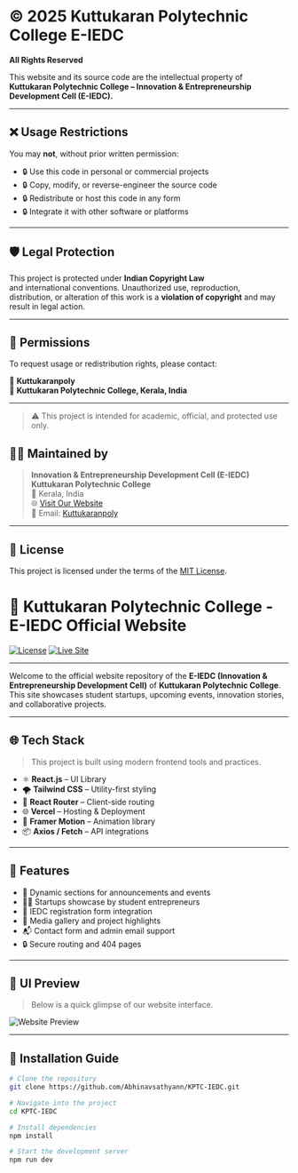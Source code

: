 # © 2025 Kuttukaran Polytechnic College E-IEDC  
**All Rights Reserved**

This website and its source code are the intellectual property of  
**Kuttukaran Polytechnic College – Innovation & Entrepreneurship Development Cell (E-IEDC).**

---

## ❌ Usage Restrictions

You may **not**, without prior written permission:

- 🔒 Use this code in personal or commercial projects  
- 🔒 Copy, modify, or reverse-engineer the source code  
- 🔒 Redistribute or host this code in any form  
- 🔒 Integrate it with other software or platforms  

---

## 🛡️ Legal Protection

This project is protected under **Indian Copyright Law**  
and international conventions. Unauthorized use, reproduction,  
distribution, or alteration of this work is a **violation of copyright** and may result in legal action.

---

## 📝 Permissions

To request usage or redistribution rights, please contact:

📧 **Kuttukaranpoly**  
📍 **Kuttukaran Polytechnic College, Kerala, India**

---

> ⚠️ This project is intended for academic, official, and protected use only.

## 👨‍💻 Maintained by

> **Innovation & Entrepreneurship Development Cell (E-IEDC)**  
> **Kuttukaran Polytechnic College**  
> 📍 Kerala, India  
> 🌐 [Visit Our Website](https://kptciedc.vercel.app/)  
> 📧 Email: [Kuttukaranpoly](mailto:)

---

## 📄 License

This project is licensed under the terms of the [MIT License](./LICENSE.md).


# 🚀 Kuttukaran Polytechnic College - E-IEDC Official Website

[![License](https://img.shields.io/github/license/Abhinavsathyann/KPTC-IEDC?style=flat-square)](https://github.com/Abhinavsathyann/KPTC-IEDC/blob/main/LICENSE)
[![Live Site](https://img.shields.io/badge/View%20Site-Live-green?style=flat-square&logo=vercel)](https://kptciedc.vercel.app/)

---

Welcome to the official website repository of the **E-IEDC (Innovation & Entrepreneurship Development Cell)** of **Kuttukaran Polytechnic College**. This site showcases student startups, upcoming events, innovation stories, and collaborative projects.

---

## 🌐 Tech Stack

> This project is built using modern frontend tools and practices.

- ⚛️ **React.js** – UI Library  
- 🌪 **Tailwind CSS** – Utility-first styling  
- 🔀 **React Router** – Client-side routing  
- 🌐 **Vercel** – Hosting & Deployment  
- 🧩 **Framer Motion** – Animation library  
- 📦 **Axios / Fetch** – API integrations

---

## 🧠 Features

- 📰 Dynamic sections for announcements and events  
- 🧑‍🎓 Startups showcase by student entrepreneurs  
- 🧾 IEDC registration form integration  
- 📸 Media gallery and project highlights  
- 📬 Contact form and admin email support  
- 🔒 Secure routing and 404 pages

---

## 📸 UI Preview

> Below is a quick glimpse of our website interface.

![Website Preview](https://kptciedc.vercel.app/)

---

## 🚧 Installation Guide

```bash
# Clone the repository
git clone https://github.com/Abhinavsathyann/KPTC-IEDC.git

# Navigate into the project
cd KPTC-IEDC

# Install dependencies
npm install

# Start the development server
npm run dev




